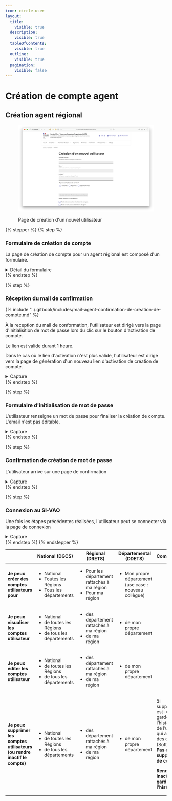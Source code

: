 ```yaml
---
icon: circle-user
layout:
  title:
    visible: true
  description:
    visible: true
  tableOfContents:
    visible: true
  outline:
    visible: true
  pagination:
    visible: false
---
```


# Création de compte agent

## Création agent régional

<figure><img src="../.gitbook/assets/bo-page-creation-compte.png" alt=""><figcaption><p>Page de création d'un nouvel utilisateur</p></figcaption></figure>

{% stepper %}
{% step %}
### Formulaire de création de compte

La page de création de compte pour un agent régional est composé d'un formulaire.&#x20;

<details>

<summary>Détail du formulaire</summary>

<table><thead><tr><th width="175">Nom du champ</th><th width="153">Type</th><th width="119">Obligatoire</th><th>Précision</th></tr></thead><tbody><tr><td>Adresse courriel</td><td>Email </td><td>O</td><td></td></tr><tr><td>Nom</td><td>Texte</td><td>O</td><td></td></tr><tr><td>Prénom</td><td>Texte</td><td>O</td><td></td></tr><tr><td>Type de compétence du service</td><td>Buttons radio</td><td>O</td><td>1 choix possible : <br>- National<br>- Région<br>- Départemental</td></tr><tr><td>Région du service</td><td>Liste de choix</td><td>O</td><td>Si région ou dépargemental choisi dans le champ précédent, une liste de choix apparait pour sélection de la région ou du département. </td></tr><tr><td>Accéder à la fiche du territoire</td><td>Bouton</td><td>N</td><td>Pointe vers la page du territoire sélectionnée dans la liste de choixRôle(s) associé(s) à l'utilisateur ?</td></tr><tr><td>Rôle(s) associé(s) à l'utilisateur ?</td><td>Cases à cocher</td><td>O</td><td><p>Plusieurs choix possibles cumultaif : </p><ul><li>Accès à la consultation et création de comptes</li><li>Accès en lecture aux déclarations de séjour</li><li>Accès en lecture/écriture aux déclarations de séjour</li><li>Autorisé à désactiver les comptes du BO</li></ul></td></tr></tbody></table>

</details>
{% endstep %}

{% step %}
### Réception du mail de confirmation

{% include "../.gitbook/includes/mail-agent-confirmation-de-creation-de-compte.md" %}

À la reception du mail de conformation, l'utilisateur est dirigé vers la page d'initialisition de mot de passe lors du clic sur le bouton d'activation de compte.&#x20;

Le lien est valide durant 1 heure.&#x20;

Dans le cas où le lien d'activation n'est plus valide, l'utilisateur est dirigé vers la page de génération d'un nouveau lien d'activation de création de compte.&#x20;

<details>

<summary>Capture</summary>

<figure><img src="../.gitbook/assets/page-lien-expire.png" alt=""><figcaption></figcaption></figure>

</details>
{% endstep %}

{% step %}
### Formulaire d'initialisation de mot de passe

L'utilisateur renseigne un mot de passe pour finaliser la création de compte. \
L'email n'est pas éditable.&#x20;

<details>

<summary>Capture</summary>

<figure><img src="../.gitbook/assets/Capture d’écran 2025-06-22 à 16.33.01.png" alt=""><figcaption><p>Page d'initialisation / changement de mot de passe</p></figcaption></figure>



</details>
{% endstep %}

{% step %}
### Confirmation de création de mot de passe

L'utilisateur arrive sur une page de confirmation

<details>

<summary>Capture</summary>

<figure><img src="../.gitbook/assets/psw_confirm_alert.png" alt=""><figcaption></figcaption></figure>

</details>
{% endstep %}

{% step %}
### Connexion au SI-VAO

Une fois les étapes précédentes réalisées, l'utilisateur peut se connecter via la page de connexion&#x20;

<details>

<summary>Capture</summary>

<figure><img src="../.gitbook/assets/Capture d’écran 2025-06-22 à 19.54.34.png" alt=""><figcaption></figcaption></figure>

</details>
{% endstep %}
{% endstepper %}







|                                                                              | **National (DGCS)**                                                                       | **Régional (DRETS)**                                                                | **Départemental (DDETS)**                                              | **Commentaire**                                                                                                                                                                                                                  |
| ---------------------------------------------------------------------------- | ----------------------------------------------------------------------------------------- | ----------------------------------------------------------------------------------- | ---------------------------------------------------------------------- | -------------------------------------------------------------------------------------------------------------------------------------------------------------------------------------------------------------------------------- |
| **Je peux créer des comptes utilisateurs pour**                              | <ul><li>National</li><li>Toutes les Régions</li><li>Tous les départements</li></ul>       | <ul><li>Pour les département rattachés à ma région</li><li>Pour ma région</li></ul> | <ul><li>Mon propre département (use case : nouveau collègue)</li></ul> |                                                                                                                                                                                                                                  |
| **Je peux visualiser les comptes utilisateur**                               | <ul><li>National</li><li>de toutes les Régions</li><li>de tous les départements</li></ul> | <ul><li>des département rattachés à ma région</li><li>de ma région</li></ul>        | <ul><li>de mon propre département</li></ul>                            |                                                                                                                                                                                                                                  |
| **Je peux éditer les comptes utilisateur**                                   | <ul><li>National</li><li>de toutes les Régions</li><li>de tous les départements</li></ul> | <ul><li>des département rattachés à ma région</li><li>de ma région</li></ul>        | <ul><li>de mon propre département</li></ul>                            |                                                                                                                                                                                                                                  |
| **Je peux supprimer les comptes utilisateurs (ou rendre inactif le compte)** | <ul><li>National</li><li>de toutes les Régions</li><li>de tous les départements</li></ul> | <ul><li>des département rattachés à ma région</li><li>de ma région</li></ul>        | <ul><li>de mon propre département</li></ul>                            | <p>Si suppression, est-ce qu’on garde l’historique de l’utilisateur qui a instruit des dossier ? (Soft delete). <strong>Pas de suppression de compte.</strong></p><p><strong>Rendre inactif et garder l’historique.</strong></p> |



